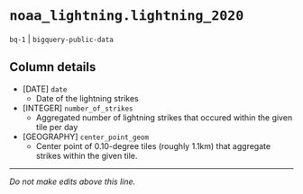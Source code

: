 # `noaa_lightning.lightning_2020`
`bq-1` | `bigquery-public-data`

## Column details
* [DATE]      `date`
  - Date of the lightning strikes
* [INTEGER]   `number_of_strikes`
  - Aggregated number of lightning strikes that occured within the given tile per day
* [GEOGRAPHY] `center_point_geom`
  - Center point of 0.10-degree tiles (roughly 1.1km) that aggregate strikes within the given tile.

-------------------------------------------------------------------------------
*Do not make edits above this line.*
